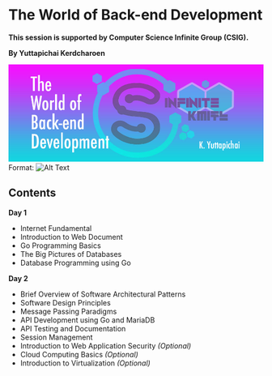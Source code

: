 # The World of Back-end Development
**This session is supported by Computer Science Infinite Group (CSIG).**

**By Yuttapichai Kerdcharoen**

![GitHub Logo](/banner.jpg)
Format: ![Alt Text](url)

## Contents
**Day 1**
* Internet Fundamental
* Introduction to Web Document
* Go Programming Basics
* The Big Pictures of Databases
* Database Programming using Go

**Day 2**
* Brief Overview of Software Architectural Patterns
* Software Design Principles
* Message Passing Paradigms
* API Development using Go and MariaDB
* API Testing and Documentation
* Session Management
* Introduction to Web Application Security *(Optional)*
* Cloud Computing Basics *(Optional)*
* Introduction to Virtualization *(Optional)*